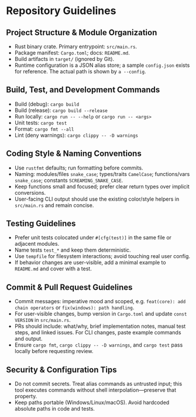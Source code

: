 # Repository Guidelines

## Project Structure & Module Organization
- Rust binary crate. Primary entrypoint: `src/main.rs`.
- Package manifest: `Cargo.toml`; docs: `README.md`.
- Build artifacts in `target/` (ignored by Git).
- Runtime configuration is a JSON alias store; a sample `config.json` exists for reference. The actual path is shown by `a --config`.

## Build, Test, and Development Commands
- Build (debug): `cargo build`
- Build (release): `cargo build --release`
- Run locally: `cargo run -- --help` or `cargo run -- <args>`
- Unit tests: `cargo test`
- Format: `cargo fmt --all`
- Lint (deny warnings): `cargo clippy -- -D warnings`

## Coding Style & Naming Conventions
- Use `rustfmt` defaults; run formatting before commits.
- Naming: modules/files `snake_case`; types/traits `CamelCase`; functions/vars `snake_case`; constants `SCREAMING_SNAKE_CASE`.
- Keep functions small and focused; prefer clear return types over implicit conversions.
- User-facing CLI output should use the existing color/style helpers in `src/main.rs` and remain concise.

## Testing Guidelines
- Prefer unit tests colocated under `#[cfg(test)]` in the same file or adjacent modules.
- Name tests `test_*` and keep them deterministic.
- Use `tempfile` for filesystem interactions; avoid touching real user config.
- If behavior changes are user-visible, add a minimal example to `README.md` and cover with a test.

## Commit & Pull Request Guidelines
- Commit messages: imperative mood and scoped, e.g. `feat(core): add chain operators` or `fix(windows): path handling`.
- For user-visible changes, bump version in `Cargo.toml` and update `const VERSION` in `src/main.rs`.
- PRs should include: what/why, brief implementation notes, manual test steps, and linked issues. For CLI changes, paste example commands and output.
- Ensure `cargo fmt`, `cargo clippy -- -D warnings`, and `cargo test` pass locally before requesting review.

## Security & Configuration Tips
- Do not commit secrets. Treat alias commands as untrusted input; this tool executes commands without shell interpolation—preserve that property.
- Keep paths portable (Windows/Linux/macOS). Avoid hardcoded absolute paths in code and tests.
